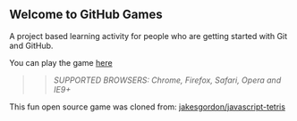 ## Welcome to GitHub Games

A project based learning activity for people who are getting started with Git and GitHub.

You can play the game [here](https://JohnnyFang.github.io/github-games/)

>> _*SUPPORTED BROWSERS*: Chrome, Firefox, Safari, Opera and IE9+_

This fun open source game was cloned from: [jakesgordon/javascript-tetris](https://github.com/jakesgordon/javascript-tetris)
